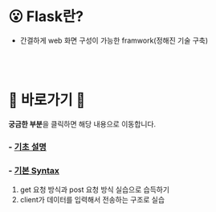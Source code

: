 # :open_mouth: Flask란?
- 간결하게 web 화면 구성이 가능한 framwork(정해진 기술 구축)
<br>
<br>

# :cherry_blossom: 바로가기 :cherry_blossom:
**궁금한 부분**을 클릭하면 해당 내용으로 이동합니다.

### - [기초 설명](./01_intro.md)
### - [기본 Syntax](./02_basic.py)

1. get 요청 방식과 post 요청 방식 실습으로 습득하기
2. client가 데이터를 입력해서 전송하는 구조로 실습